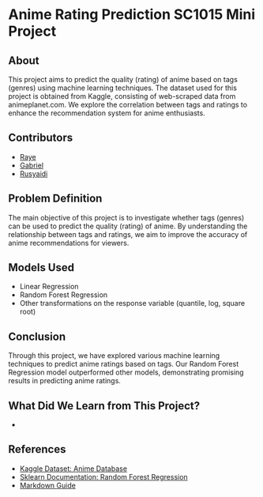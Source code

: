 # Anime Rating Prediction SC1015 Mini Project

## About
This project aims to predict the quality (rating) of anime based on tags (genres) using machine learning techniques. The dataset used for this project is obtained from Kaggle, consisting of web-scraped data from animeplanet.com. We explore the correlation between tags and ratings to enhance the recommendation system for anime enthusiasts.

## Contributors
- [Raye]()
- [Gabriel]()
- [Rusyaidi](https://github.com/Rus313)

## Problem Definition
The main objective of this project is to investigate whether tags (genres) can be used to predict the quality (rating) of anime. By understanding the relationship between tags and ratings, we aim to improve the accuracy of anime recommendations for viewers.

## Models Used
- Linear Regression
- Random Forest Regression
- Other transformations on the response variable (quantile, log, square root)

## Conclusion
Through this project, we have explored various machine learning techniques to predict anime ratings based on tags. Our Random Forest Regression model outperformed other models, demonstrating promising results in predicting anime ratings. 

## What Did We Learn from This Project?
- 

## References
- [Kaggle Dataset: Anime Database](https://www.kaggle.com/)
- [Sklearn Documentation: Random Forest Regression](https://scikit-learn.org/stable/modules/generated/sklearn.ensemble.RandomForestRegressor.html)
- [Markdown Guide](https://www.markdownguide.org/)
